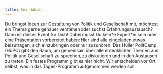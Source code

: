 ```yaml
---
title: Sei dabei!
---
```

Du bringst Ideen zur Gestaltung von Politik und Gesellschaft mit, möchtest ein Thema gerne genauer verstehen oder suchst Erfahrungsaustausch? Dann ist dieses Event für Dich! Dabei musst Du kein\*e Expert\*in sein oder eine Präsentation vorbereitet haben: Hier sind alle eingeladen etwas beizutragen, sich einzubringen oder nur zuzuhören. Das Hüller PolitCamp (HüPC) gibt den Raum, um gemeinsam über alle erdenklichen Themen aus Politik und Gesellschaft zu sprechen, zu diskutieren und in den Austausch zu treten. Ein festes Programm gibt es hier nicht. Wir entscheiden vor Ort selbst, was in das Tages-Programm aufgenommen werden soll.